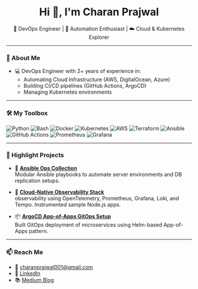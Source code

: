 <h1 align="center">Hi 👋, I'm Charan Prajwal</h1>

<p align="center">
🚀 DevOps Engineer | 🔧 Automation Enthusiast | ☁️ Cloud & Kubernetes Explorer
</p>

---

### 🌟 About Me

- 💻 DevOps Engineer with 2+ years of experience in:
  - Automating Cloud Infrastructure (AWS, DigitalOcean, Azure)
  - Building CI/CD pipelines (GitHub Actions, ArgoCD)
  - Managing Kubernetes environments

---

### 🛠️ My Toolbox

![Python](https://img.shields.io/badge/-Python-05122A?style=flat&logo=python)
![Bash](https://img.shields.io/badge/-Bash-05122A?style=flat&logo=gnubash)
![Docker](https://img.shields.io/badge/-Docker-05122A?style=flat&logo=docker)
![Kubernetes](https://img.shields.io/badge/-Kubernetes-05122A?style=flat&logo=kubernetes)
![AWS](https://img.shields.io/badge/-AWS-05122A?style=flat&logo=amazonaws)
![Terraform](https://img.shields.io/badge/-Terraform-05122A?style=flat&logo=terraform)
![Ansible](https://img.shields.io/badge/-Ansible-05122A?style=flat&logo=ansible)
![GitHub Actions](https://img.shields.io/badge/-GitHub%20Actions-05122A?style=flat&logo=githubactions)
![Prometheus](https://img.shields.io/badge/-Prometheus-05122A?style=flat&logo=prometheus)
![Grafana](https://img.shields.io/badge/-Grafana-05122A?style=flat&logo=grafana)

---

### 📌 Highlight Projects

- 🔧 **[Ansible Ops Collection](https://github.com/CHARANPRAJWAL/ansible-ops-collection)**  
  Modular Ansible playbooks to automate server environments and DB replication setups.

- 🎯 **[Cloud-Native Observability Stack](https://github.com/CHARANPRAJWAL/otel-observability-stack)**  
  observability using OpenTelemetry, Prometheus, Grafana, Loki, and Tempo. Instrumented sample Node.js apps.

- 📦 **[ArgoCD App-of-Apps GitOps Setup](https://github.com/CHARANPRAJWAL/example-voting-app-argocd-k8s)**  
  Built GitOps deployment of microservices using Helm-based App-of-Apps pattern.

---

### 📫 Reach Me

- 📧 charanprajwal001@gmail.com
- 💼 [LinkedIn](https://linkedin.com/in/charan-prajwal001)
- 📚 [Medium Blog](https://charanprajwal.medium.com/)

